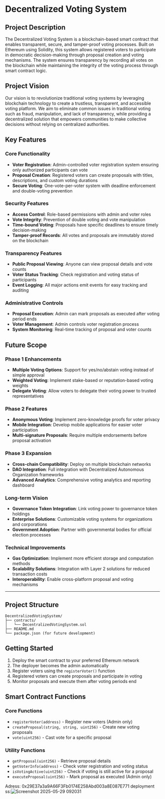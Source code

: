 # Decentralized Voting System

## Project Description

The Decentralized Voting System is a blockchain-based smart contract that enables transparent, secure, and tamper-proof voting processes. Built on Ethereum using Solidity, this system allows registered voters to participate in democratic decision-making through proposal creation and voting mechanisms. The system ensures transparency by recording all votes on the blockchain while maintaining the integrity of the voting process through smart contract logic.

## Project Vision

Our vision is to revolutionize traditional voting systems by leveraging blockchain technology to create a trustless, transparent, and accessible voting platform. We aim to eliminate common issues in traditional voting such as fraud, manipulation, and lack of transparency, while providing a decentralized solution that empowers communities to make collective decisions without relying on centralized authorities.

## Key Features

### Core Functionality
- **Voter Registration**: Admin-controlled voter registration system ensuring only authorized participants can vote
- **Proposal Creation**: Registered voters can create proposals with titles, descriptions, and custom voting durations
- **Secure Voting**: One-vote-per-voter system with deadline enforcement and double-voting prevention

### Security Features
- **Access Control**: Role-based permissions with admin and voter roles
- **Vote Integrity**: Prevention of double voting and vote manipulation
- **Time-bound Voting**: Proposals have specific deadlines to ensure timely decision-making
- **Tamper-proof Records**: All votes and proposals are immutably stored on the blockchain

### Transparency Features
- **Public Proposal Viewing**: Anyone can view proposal details and vote counts
- **Voter Status Tracking**: Check registration and voting status of participants
- **Event Logging**: All major actions emit events for easy tracking and auditing

### Administrative Controls
- **Proposal Execution**: Admin can mark proposals as executed after voting period ends
- **Voter Management**: Admin controls voter registration process
- **System Monitoring**: Real-time tracking of proposal and voter counts

## Future Scope

### Phase 1 Enhancements
- **Multiple Voting Options**: Support for yes/no/abstain voting instead of simple approval
- **Weighted Voting**: Implement stake-based or reputation-based voting weights
- **Delegate Voting**: Allow voters to delegate their voting power to trusted representatives

### Phase 2 Features
- **Anonymous Voting**: Implement zero-knowledge proofs for voter privacy
- **Mobile Integration**: Develop mobile applications for easier voter participation
- **Multi-signature Proposals**: Require multiple endorsements before proposal activation

### Phase 3 Expansion
- **Cross-chain Compatibility**: Deploy on multiple blockchain networks
- **DAO Integration**: Full integration with Decentralized Autonomous Organization frameworks
- **Advanced Analytics**: Comprehensive voting analytics and reporting dashboard

### Long-term Vision
- **Governance Token Integration**: Link voting power to governance token holdings
- **Enterprise Solutions**: Customizable voting systems for organizations and corporations
- **Government Adoption**: Partner with governmental bodies for official election processes

### Technical Improvements
- **Gas Optimization**: Implement more efficient storage and computation methods
- **Scalability Solutions**: Integration with Layer 2 solutions for reduced transaction costs
- **Interoperability**: Enable cross-platform proposal and voting mechanisms

---

## Project Structure
```
DecentralizedVotingSystem/
├── contracts/
│   └── DecentralizedVotingSystem.sol
├── README.md
└── package.json (for future development)
```

## Getting Started

1. Deploy the smart contract to your preferred Ethereum network
2. The deployer becomes the admin automatically
3. Register voters using the `registerVoter()` function
4. Registered voters can create proposals and participate in voting
5. Monitor proposals and execute them after voting periods end

## Smart Contract Functions

### Core Functions
- `registerVoter(address)` - Register new voters (Admin only)
- `createProposal(string, string, uint256)` - Create new voting proposals
- `vote(uint256)` - Cast vote for a specific proposal

### Utility Functions
- `getProposal(uint256)` - Retrieve proposal details
- `getVoterInfo(address)` - Check voter registration and voting status
- `isVotingActive(uint256)` - Check if voting is still active for a proposal
- `executeProposal(uint256)` - Mark proposal as executed (Admin only)

Adress: 0x29E37a3a9A66F3Fb0174E258Abd003a8E087E771
deployment ss:![Screenshot 2025-05-29 092031](https://github.com/user-attachments/assets/0f5488e3-83b7-4ef6-80d1-35581854ad27)
